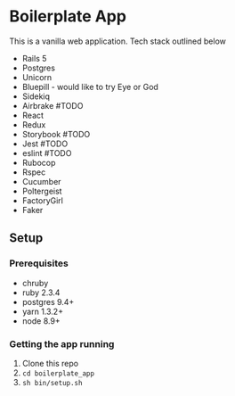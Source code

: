 # Boilerplate App 

This is a vanilla web application. Tech stack outlined below

- Rails 5
- Postgres
- Unicorn
- Bluepill - would like to try Eye or God
- Sidekiq
- Airbrake #TODO
- React
- Redux
- Storybook #TODO
- Jest #TODO
- eslint #TODO
- Rubocop
- Rspec
- Cucumber
- Poltergeist
- FactoryGirl
- Faker

## Setup

### Prerequisites
- chruby
- ruby 2.3.4
- postgres 9.4+
- yarn 1.3.2+
- node 8.9+

### Getting the app running
1. Clone this repo
2. `cd boilerplate_app`
3. `sh bin/setup.sh`
